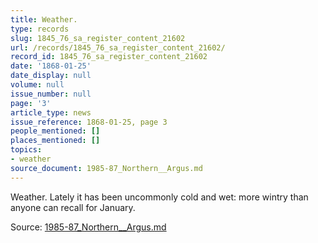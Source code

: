 ```yaml
---
title: Weather.
type: records
slug: 1845_76_sa_register_content_21602
url: /records/1845_76_sa_register_content_21602/
record_id: 1845_76_sa_register_content_21602
date: '1868-01-25'
date_display: null
volume: null
issue_number: null
page: '3'
article_type: news
issue_reference: 1868-01-25, page 3
people_mentioned: []
places_mentioned: []
topics:
- weather
source_document: 1985-87_Northern__Argus.md
---
```


Weather.  Lately it has been uncommonly cold and wet: more wintry than anyone can recall for January.

Source: [1985-87_Northern__Argus.md](/downloads/markdown/1985-87_Northern__Argus.md)
